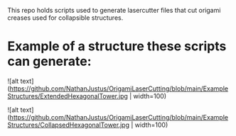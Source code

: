 This repo holds scripts used to generate lasercutter files that cut origami creases used for collapsible structures.

# Example of a structure these scripts can generate:

![alt text](https://github.com/NathanJustus/OrigamiLaserCutting/blob/main/ExampleStructures/ExtendedHexagonalTower.jpg | width=100)

![alt text](https://github.com/NathanJustus/OrigamiLaserCutting/blob/main/ExampleStructures/CollapsedHexagonalTower.jpg | width=100)
